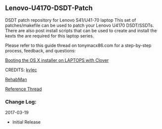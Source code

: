 ## Lenovo-U4170-DSDT-Patch
DSDT patch repository for Lenovo S41/U41-70 laptop
This set of patches/makefile can be used to patch your Lenovo U4170 DSDT/SSDTs.  There are also post install scripts that can be used to create and install the kexts the are required for this laptop series.

Please refer to this guide thread on tonymacx86.com for a step-by-step process, feedback, and questions:

[Booting the OS X installer on LAPTOPS with Clover](https://www.tonymacx86.com/threads/guide-booting-the-os-x-installer-on-laptops-with-clover.148093.html)

CREDITS:
[kylec](https://www.tonymacx86.com/members/kylec.76344/)

[RehabMan](https://www.tonymacx86.com/members/rehabman.429483/)

[Reference Thread](https://www.tonymacx86.com/threads/lenovo-s41-on-10-11-el-capitan.172560/)
### Change Log:

2017-03-19

- Initial Release
